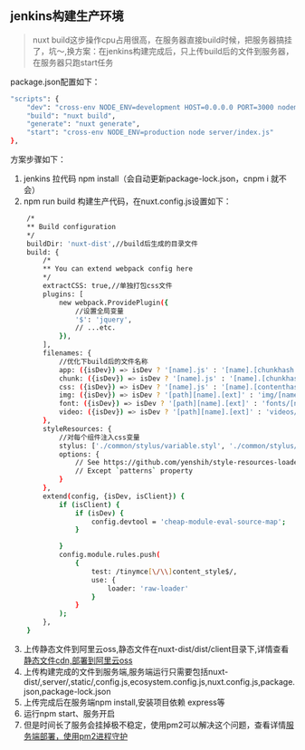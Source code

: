 ## jenkins构建生产环境
> nuxt build这步操作cpu占用很高，在服务器直接build时候，把服务器搞挂了，坑～,换方案：在jenkins构建完成后，只上传build后的文件到服务器，在服务器只跑start任务

package.json配置如下：
```sh 
"scripts": {
    "dev": "cross-env NODE_ENV=development HOST=0.0.0.0 PORT=3000 nodemon server/index.js --watch server",
    "build": "nuxt build",
    "generate": "nuxt generate",
    "start": "cross-env NODE_ENV=production node server/index.js"
},
```
方案步骤如下：
1. jenkins 拉代码 npm install（会自动更新package-lock.json，cnpm i 就不会）
2. npm run build 构建生产代码，在nuxt.config.js设置如下：
                       
```sh 
    /*
    ** Build configuration
    */
    buildDir: 'nuxt-dist',//build后生成的目录文件
    build: {
        /*
        ** You can extend webpack config here
        */
        extractCSS: true,//单独打包css文件
        plugins: [
            new webpack.ProvidePlugin({
                //设置全局变量
                '$': 'jquery',
                // ...etc.
            }),
        ],
        filenames: {
            //优化下build后的文件名称
            app: ({isDev}) => isDev ? '[name].js' : '[name].[chunkhash:8].js',
            chunk: ({isDev}) => isDev ? '[name].js' : '[name].[chunkhash:8].js',
            css: ({isDev}) => isDev ? '[name].js' : '[name].[contenthash:8].css',
            img: ({isDev}) => isDev ? '[path][name].[ext]' : 'img/[name]-[hash:8]-primas.[ext]',
            font: ({isDev}) => isDev ? '[path][name].[ext]' : 'fonts/[name]-[hash:8]-primas.[ext]',
            video: ({isDev}) => isDev ? '[path][name].[ext]' : 'videos/[name]-[hash:8]-primas.[ext]'
        },
        styleResources: {
            //对每个组件注入css变量
            stylus: ['./common/stylus/variable.styl', './common/stylus/mixin.styl'],
            options: {
                // See https://github.com/yenshih/style-resources-loader#options
                // Except `patterns` property
            }
        },
        extend(config, {isDev, isClient}) {
            if (isClient) {
                if (isDev) {
                    config.devtool = 'cheap-module-eval-source-map';
                }

            }
            config.module.rules.push(
                {
                    test: /tinymce[\/\\]content_style$/,
                    use: {
                        loader: 'raw-loader'
                    }
                }
            );
        },
    }
```
3. 上传静态文件到阿里云oss,静态文件在nuxt-dist/dist/client目录下,详情查看[静态文件cdn,部署到阿里云oss](./cdn.md)
4. 上传构建完成的文件到服务端,服务端运行只需要包括nuxt-dist/,server/,static/,config.js,ecosystem.config.js,nuxt.config.js,package.json,package-lock.json
5. 上传完成后在服务端npm install,安装项目依赖 express等
6. 运行npm start、服务开启
7. 但是时间长了服务会挂掉极不稳定，使用pm2可以解决这个问题，查看详情[服务端部署，使用pm2进程守护](./pm2.md)
